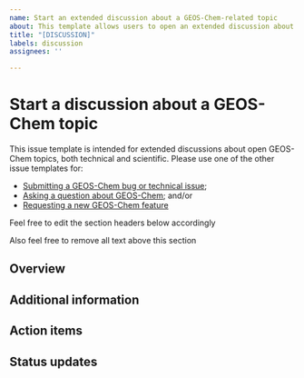 ```yaml
---
name: Start an extended discussion about a GEOS-Chem-related topic
about: This template allows users to open an extended discussion about a particular GEOS-Chem topic.
title: "[DISCUSSION]"
labels: discussion
assignees: ''

---
```


# Start a discussion about a GEOS-Chem topic

This issue template is intended for extended discussions about open GEOS-Chem topics, both technical and scientific.  Please use one of the other issue templates for:

* [Submitting a GEOS-Chem bug or technical issue](https://github.com/geoschem/geos-chem/issues/new?assignees=&labels=&template=report-a-bug-or-technical-issue.md&title=%5BBUG%2FISSUE%5D);
* [Asking a question about GEOS-Chem](https://github.com/geoschem/geos-chem/issues/new?assignees=&labels=&template=ask-a-question-about-geos-chem.md&title=%5BQUESTION%5D); and/or
* [Requesting a new GEOS-Chem feature](https://github.com/geoschem/geos-chem/issues/new?assignees=&labels=&template=request-a-new-feature.md&title=%5BFEATURE+REQUEST%5D.)

Feel free to edit the section headers below accordingly

Also feel free to remove all text above this section

## Overview

## Additional information

## Action items

## Status updates
